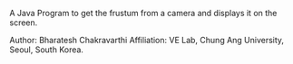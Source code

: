 A Java Program to get the frustum from a camera and displays it on the screen.


Author: Bharatesh Chakravarthi
Affiliation: VE Lab, Chung Ang University, Seoul, South Korea. 
